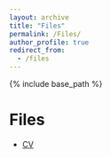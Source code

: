 ```yaml
---
layout: archive
title: "Files"
permalink: /Files/
author_profile: true
redirect_from:
  - /files
---
```


{% include base_path %}

# Files

- [CV](../files/Gulzar_Ali_Resume.pdf)

